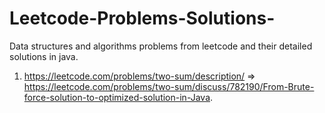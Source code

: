 # Leetcode-Problems-Solutions-
Data structures and algorithms problems from leetcode and their detailed solutions in java.


1. https://leetcode.com/problems/two-sum/description/  => https://leetcode.com/problems/two-sum/discuss/782190/From-Brute-force-solution-to-optimized-solution-in-Java.
